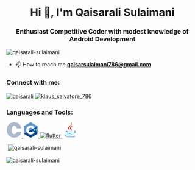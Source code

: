 <h1 align="center">Hi 👋, I'm Qaisarali Sulaimani</h1>
<h3 align="center">Enthusiast Competitive Coder with modest knowledge of Android Development</h3>

<p align="left"> <img src="https://komarev.com/ghpvc/?username=qaisarali-sulaimani&label=Profile%20views&color=0e75b6&style=flat" alt="qaisarali-sulaimani" /> </p>

- 📫 How to reach me **qaisarsulaimani786@gmail.com**

<h3 align="left">Connect with me:</h3>
<p align="left">
<a href="https://www.codechef.com/users/qaisarali" target="blank"><img align="center" src="https://cdn.jsdelivr.net/npm/simple-icons@3.1.0/icons/codechef.svg" alt="qaisarali" height="30" width="40" /></a>
<a href="https://codeforces.com/profile/klaus_Salvatore_786" target="blank"><img align="center" src="https://cdn.jsdelivr.net/npm/simple-icons@3.0.1/icons/codeforces.svg" alt="klaus_salvatore_786" height="30" width="40" /></a>
</p>

<h3 align="left">Languages and Tools:</h3>
<p align="left"> <a href="https://www.cprogramming.com/" target="_blank"> <img src="https://raw.githubusercontent.com/devicons/devicon/master/icons/c/c-original.svg" alt="c" width="40" height="40"/> </a> <a href="https://www.w3schools.com/cpp/" target="_blank"> <img src="https://raw.githubusercontent.com/devicons/devicon/master/icons/cplusplus/cplusplus-original.svg" alt="cplusplus" width="40" height="40"/> </a> <a href="https://flutter.dev" target="_blank"> <img src="https://www.vectorlogo.zone/logos/flutterio/flutterio-icon.svg" alt="flutter" width="40" height="40"/> </a> <a href="https://www.java.com" target="_blank"> <img src="https://raw.githubusercontent.com/devicons/devicon/master/icons/java/java-original.svg" alt="java" width="40" height="40"/> </a> </p>

<p>&nbsp;<img align="center" src="https://github-readme-stats.vercel.app/api?username=qaisarali-sulaimani&show_icons=true&locale=en" alt="qaisarali-sulaimani" /></p>

<p><img align="center" src="https://github-readme-streak-stats.herokuapp.com/?user=qaisarali-sulaimani&" alt="qaisarali-sulaimani" /></p>
